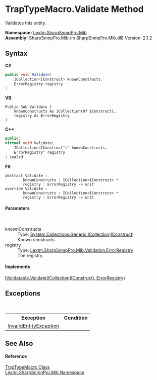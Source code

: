 # TrapTypeMacro.Validate Method 
 

Validates this entity.

**Namespace:**&nbsp;<a href="N_Lextm_SharpSnmpPro_Mib">Lextm.SharpSnmpPro.Mib</a><br />**Assembly:**&nbsp;SharpSnmpPro.Mib (in SharpSnmpPro.Mib.dll) Version: 2.1.2

## Syntax

**C#**<br />
``` C#
public void Validate(
	ICollection<IConstruct> knownConstructs,
	ErrorRegistry registry
)
```

**VB**<br />
``` VB
Public Sub Validate ( 
	knownConstructs As ICollection(Of IConstruct),
	registry As ErrorRegistry
)
```

**C++**<br />
``` C++
public:
virtual void Validate(
	ICollection<IConstruct^>^ knownConstructs, 
	ErrorRegistry^ registry
) sealed
```

**F#**<br />
``` F#
abstract Validate : 
        knownConstructs : ICollection<IConstruct> * 
        registry : ErrorRegistry -> unit 
override Validate : 
        knownConstructs : ICollection<IConstruct> * 
        registry : ErrorRegistry -> unit 
```


#### Parameters
&nbsp;<dl><dt>knownConstructs</dt><dd>Type: <a href="https://docs.microsoft.com/dotnet/api/system.collections.generic.icollection-1" target="_blank" rel="noopener noreferrer">System.Collections.Generic.ICollection</a>(<a href="T_Lextm_SharpSnmpPro_Mib_IConstruct">IConstruct</a>)<br />Known constructs.</dd><dt>registry</dt><dd>Type: <a href="T_Lextm_SharpSnmpPro_Mib_Validation_ErrorRegistry">Lextm.SharpSnmpPro.Mib.Validation.ErrorRegistry</a><br />The registry.</dd></dl>

#### Implements
<a href="M_Lextm_SharpSnmpPro_Mib_IValidatable_Validate">IValidatable.Validate(ICollection(IConstruct), ErrorRegistry)</a><br />

## Exceptions
&nbsp;<table><tr><th>Exception</th><th>Condition</th></tr><tr><td><a href="T_Lextm_SharpSnmpPro_Mib_InvalidEntityException">InvalidEntityException</a></td><td /></tr></table>

## See Also


#### Reference
<a href="T_Lextm_SharpSnmpPro_Mib_TrapTypeMacro">TrapTypeMacro Class</a><br /><a href="N_Lextm_SharpSnmpPro_Mib">Lextm.SharpSnmpPro.Mib Namespace</a><br />